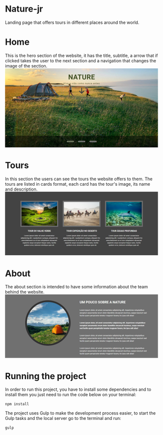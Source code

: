 # Nature-jr

Landing page that offers tours in different places around the world.

# Home

This is the hero section of the website, it has the title, subtitle, a arrow that if clicked takes the user to the next section and a navigation
that changes the image of the section.
<img src="./img/nature/home.jpg" alt="home" />


# Tours

In this section the users can see the tours the website offers to them. The tours are listed in cards format, each card has the tour's image, its
name and description.
<img src="./img/nature/tours.jpg" alt="home" />

# About

The about section is intended to have some information about the team behind the website.
<img src="./img/nature/about.jpg" alt="home" />

# Running the project

In order to run this project, you have to install some dependencies and to install them you just need to run the code below on your terminal:

```
npm install
```

The project uses Gulp to make the development process easier, to start the Gulp tasks and the local server go to the terminal and run:

```
gulp
```
